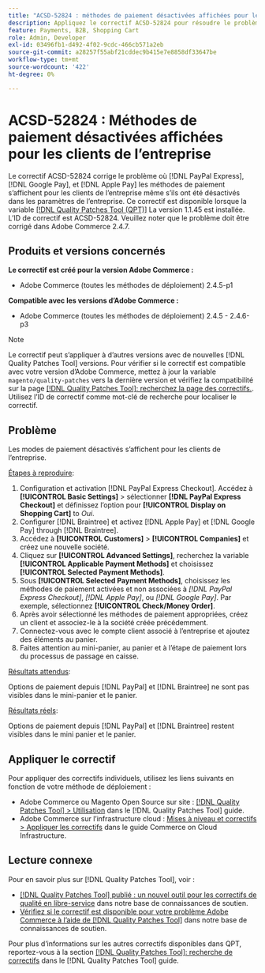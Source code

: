 ```yaml
---
title: "ACSD-52824 : méthodes de paiement désactivées affichées pour les clients de l’entreprise"
description: Appliquez le correctif ACSD-52824 pour résoudre le problème Adobe Commerce où [!DNL PayPal Express], [!DNL Google Pay], and [!DNL Apple Pay] les méthodes de paiement s’affichent pour les clients de l’entreprise même s’ils ont été désactivés dans les paramètres de l’entreprise.
feature: Payments, B2B, Shopping Cart
role: Admin, Developer
exl-id: 03496fb1-d492-4f02-9cdc-466cb571a2eb
source-git-commit: a28257f55abf21cddec9b415e7e8858df33647be
workflow-type: tm+mt
source-wordcount: '422'
ht-degree: 0%

---
```


# ACSD-52824 : Méthodes de paiement désactivées affichées pour les clients de l’entreprise

Le correctif ACSD-52824 corrige le problème où [!DNL PayPal Express], [!DNL Google Pay], et [!DNL Apple Pay] les méthodes de paiement s’affichent pour les clients de l’entreprise même s’ils ont été désactivés dans les paramètres de l’entreprise. Ce correctif est disponible lorsque la variable [[!DNL Quality Patches Tool (QPT)]](/help/announcements/adobe-commerce-announcements/magento-quality-patches-released-new-tool-to-self-serve-quality-patches.md) La version 1.1.45 est installée. L’ID de correctif est ACSD-52824. Veuillez noter que le problème doit être corrigé dans Adobe Commerce 2.4.7.

## Produits et versions concernés

**Le correctif est créé pour la version Adobe Commerce :**

* Adobe Commerce (toutes les méthodes de déploiement) 2.4.5-p1

**Compatible avec les versions d’Adobe Commerce :**

* Adobe Commerce (toutes les méthodes de déploiement) 2.4.5 - 2.4.6-p3

>[!NOTE]
>
>Le correctif peut s’appliquer à d’autres versions avec de nouvelles [!DNL Quality Patches Tool] versions. Pour vérifier si le correctif est compatible avec votre version d’Adobe Commerce, mettez à jour la variable `magento/quality-patches` vers la dernière version et vérifiez la compatibilité sur la page [[!DNL Quality Patches Tool]: recherchez la page des correctifs.](https://experienceleague.adobe.com/tools/commerce-quality-patches/index.html). Utilisez l’ID de correctif comme mot-clé de recherche pour localiser le correctif.

## Problème

Les modes de paiement désactivés s’affichent pour les clients de l’entreprise.

<u>Étapes à reproduire</u>:

1. Configuration et activation [!DNL PayPal Express Checkout]. Accédez à **[!UICONTROL Basic Settings]** > sélectionner **[!DNL PayPal Express Checkout]** et définissez l’option pour **[!UICONTROL Display on Shopping Cart]** to *Oui*.
1. Configurer [!DNL Braintree] et activez [!DNL Apple Pay] et [!DNL Google Pay] through [!DNL Braintree].
1. Accédez à **[!UICONTROL Customers]** > **[!UICONTROL Companies]** et créez une nouvelle société.
1. Cliquez sur **[!UICONTROL Advanced Settings]**, recherchez la variable **[!UICONTROL Applicable Payment Methods]** et choisissez **[!UICONTROL Selected Payment Methods]**.
1. Sous **[!UICONTROL Selected Payment Methods]**, choisissez les méthodes de paiement activées et non associées à *[!DNL PayPal Express Checkout]*, *[!DNL Apple Pay]*, ou *[!DNL Google Pay]*. Par exemple, sélectionnez **[!UICONTROL Check/Money Order]**.
1. Après avoir sélectionné les méthodes de paiement appropriées, créez un client et associez-le à la société créée précédemment.
1. Connectez-vous avec le compte client associé à l’entreprise et ajoutez des éléments au panier.
1. Faites attention au mini-panier, au panier et à l’étape de paiement lors du processus de passage en caisse.

<u>Résultats attendus</u>:

Options de paiement depuis [!DNL PayPal] et [!DNL Braintree] ne sont pas visibles dans le mini-panier et le panier.

<u>Résultats réels</u>:

Options de paiement depuis [!DNL PayPal] et [!DNL Braintree] restent visibles dans le mini panier et le panier.

## Appliquer le correctif

Pour appliquer des correctifs individuels, utilisez les liens suivants en fonction de votre méthode de déploiement :

* Adobe Commerce ou Magento Open Source sur site : [[!DNL Quality Patches Tool] > Utilisation](https://experienceleague.adobe.com/docs/commerce-operations/tools/quality-patches-tool/usage.html) dans le [!DNL Quality Patches Tool] guide.
* Adobe Commerce sur l’infrastructure cloud : [Mises à niveau et correctifs > Appliquer les correctifs](https://experienceleague.adobe.com/docs/commerce-cloud-service/user-guide/develop/upgrade/apply-patches.html) dans le guide Commerce on Cloud Infrastructure.

## Lecture connexe

Pour en savoir plus sur [!DNL Quality Patches Tool], voir :

* [[!DNL Quality Patches Tool] publié : un nouvel outil pour les correctifs de qualité en libre-service](/help/announcements/adobe-commerce-announcements/magento-quality-patches-released-new-tool-to-self-serve-quality-patches.md) dans notre base de connaissances de soutien.
* [Vérifiez si le correctif est disponible pour votre problème Adobe Commerce à l’aide de [!DNL Quality Patches Tool]](/help/support-tools/patches-available-in-qpt-tool/check-patch-for-magento-issue-with-magento-quality-patches.md) dans notre base de connaissances de soutien.

Pour plus d’informations sur les autres correctifs disponibles dans QPT, reportez-vous à la section [[!DNL Quality Patches Tool]: recherche de correctifs](https://experienceleague.adobe.com/tools/commerce-quality-patches/index.html) dans le [!DNL Quality Patches Tool] guide.
